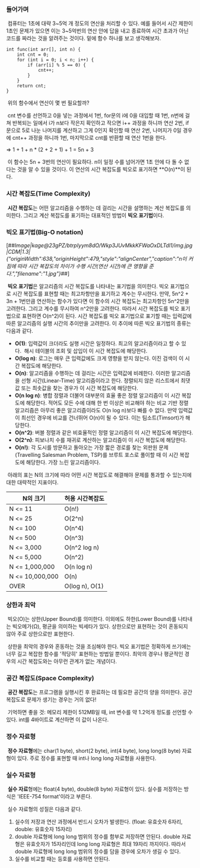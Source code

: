 ### **들어가며**

 컴퓨터는 1초에 대략 3~5억 개 정도의 연산을 처리할 수 있다. 예를 들어서 시간 제한이 1초인 문제가 있으면 이는 3~5억번의 연산 안에 답을 내고 종료하여 시간 초과가 아닌 코드를 짜라는 것을 알려주는 것이다. 밑에 함수 하나를 보고 생각해보자.

```
int func(int arr[], int n) {
	int cnt = 0;
    for (int i = 0; i < n; i++) {
    	if (arr[i] % 5 == 0) {
        	cnt++;
		}
	}
    return cnt;
}
```

 위의 함수에서 연산이 몇 번 필요할까?

 cnt 변수를 선언하고 0을 넣는 과정에서 1번, for문의 i에 0을 대입할 때 1번, n번에 걸쳐 반복되는 일에서 i가 n보다 작은지 확인하고 작으면 i++ 과정을 하니까 연산 2번, if문으로 5로 나눈 나머지를 계산하고 그게 0인지 확인할 때 연산 2번, 나머지가 0일 경우에 cnt++ 과정을 하니까 1번, 마지막으로 cnt를 반환할 때 연산 1번을 한다.

\=> 1 + 1 + n \* (2 + 2 + 1) + 1 = 5n + 3

 이 함수는 5n + 3번의 연산이 필요하다. n이 일정 수를 넘어가면 1초 안에 다 돌 수 없다는 것을 알 수 있을 것이다. 이 연산의 시간 복잡도를 빅오로 표기하면 **O(n)**이 된다.

### **시간 복잡도(Time Complexity)**

 **시간 복잡도**는 어떤 알고리즘을 수행하는 데 걸리는 시간을 설명하는 계산 복잡도를 의미한다. 그리고 계산 복잡도를 표기하는 대표적인 방법이 **빅오 표기법**이다.

### **빅오 표기법(Big-O notation)**

[##_Image|kage@23gPZ/btrpIyym8dO/Wkp3JUvMkkKFWaOxDLTdl1/img.jpg|CDM|1.3|{"originWidth":638,"originHeight":479,"style":"alignCenter","caption":"n이 커짐에 따라 시간 복잡도의 차이가 수행 시간(연산 시간)에 큰 영향을 준다.","filename":"1.jpg"}_##]

 **빅오 표기법**은 알고리즘의 시간 복잡도를 나타내는 표기법을 의미한다. 빅오 표기법으로 시간 복잡도를 표현할 때는 최고차항만을 표기하고 계수는 무시한다. 만약, 5n^2 + 3n + 1번만큼 연산하는 함수가 있다면 이 함수의 시간 복잡도는 최고차항인 5n^2만을 고려한다. 그리고 계수를 무시하여 n^2만을 고려한다. 따라서 시간 복잡도를 빅오 표기법으로 표현하면 O(n^2)이 된다. 시간 복잡도를 빅오 표기법으로 표기할 때는 입력값에 따른 알고리즘의 실행 시간의 추이만을 고려한다. 이 추이에 따른 빅오 표기법의 종류는 다음과 같다.

-   **O(1)**: 입력값이 크더라도 실행 시간은 일정하다. 최고의 알고리즘이라고 할 수 있다.  해시 테이블의 조회 및 삽입이 이 시간 복잡도에 해당한다.
-   **O(log n)**: 로그는 매우 큰 입력값에도 크게 영향을 받지 않는다. 이진 검색이 이 시간 복잡도에 해당한다.
-   **O(n)**: 알고리즘을 수행하는 데 걸리는 시간은 입력값에 비례한다. 이러한 알고리즘을 선형 시간(Linear-Time) 알고리즘이라고 한다. 정렬되지 않은 리스트에서 최댓값 또는 최솟값을 찾는 경우가 이 시간 복잡도에 해당한다.
-   **O(n log n)**: 병합 정렬과 더불어 대부분의 효율 좋은 정렬 알고리즘이 이 시간 복잡도에 해당한다. 적어도 모든 수에 대해 한 번 이상은 비교해야 하는 비교 기반 정렬 알고리즘은 아무리 좋은 알고리즘이라도 O(n log n)보다 빠를 수 없다. 만약 입력값이 최선인 경우에 비교를 건너뛰어 O(n)이 될 수 있다. 이는 팀소트(Timsort)가 해당한다.
-   **O(n^2)**: 버블 정렬과 같은 비효율적인 정렬 알고리즘이 이 시간 복잡도에 해당한다.
-   **O(2^n)**: 피보나치 수를 재귀로 계산하는 알고리즘이 이 시간 복잡도에 해당한다. 
-   **O(n!)**: 각 도시를 방문하고 돌아오는 가장 짧은 경로를 찾는 외판원 문제(Travelling Salesman Problem, TSP)를 브루트 포스로 풀이할 때 이 시간 복잡도에 해당한다. 가장 느린 알고리즘이다.

 아래의 표는 N의 크기에 따라 어떤 시간 복잡도로 해결해야 문제를 통과할 수 있는지에 대한 대략적인 지표이다.

| **N의 크기** | **허용 시간복잡도** |
| --- | --- |
| N <= 11 | O(n!) |
| N <= 25 | O(2^n) |
| N <= 100 | O(n^4) |
| N <= 500 | O(n^3) |
| N <= 3,000 | O(n^2 log n) |
| N <= 5,000 | O(n^2) |
| N <= 1,000,000 | O(n log n) |
| N <= 10,000,000 | O(n) |
| OVER | O(log n), O(1) |

### **상한과 최악**

 빅오(O)는 상한(Upper Bound)를 의미한다. 이외에도 하한(Lower Bound)를 나타내는 빅오메가(Ω), 평균을 의미하는 빅세타가 있다. 상한으로만 표현하는 것이 혼동되지 않아 주로 상한으로만 표현한다.

 상한을 최악의 경우와 혼동하는 것을 조심해야 한다. 빅오 표기법은 정확하게 쓰기에는 너무 길고 복잡한 함수를 '적당히' 표현하는 방법일 뿐이다. 최악의 경우나 평균적인 경우의 시간 복잡도와는 아무런 관계가 없는 개념이다.

### **공간 복잡도(Space Complexity)**

 **공간 복잡도**는 프로그램을 실행시킨 후 완료하는 데 필요한 공간의 양을 의미한다. 공간 복잡도로 문제가 생기는 경우는 거의 없다!

 기억하면 좋을 것: 메모리 제한이 512MB일 때, int 변수를 약 1.2억개 정도를 선언할 수 있다. int를 4바이트로 계산하면 이 값이 나온다.

### **정수 자료형**

 **정수 자료형**에는 char(1 byte), short(2 byte), int(4 byte), long long(8 byte) 자료형이 있다. 주로 정수를 표현할 때 int나 long long 자료형을 사용한다.

### **실수 자료형**

 **실수 자료**형에는 float(4 byte), double(8 byte) 자료형이 있다. 실수를 저장하는 방식은 'IEEE-754 format'이라고 부른다.

 실수 자료형의 성질은 다음과 같다.

1.  실수의 저장과 연산 과정에서 반드시 오차가 발생한다. (float: 유효숫자 6자리, double: 유효숫자 15자리)
2.  double 자료형에 long long 범위의 정수를 함부로 저장하면 안된다. double 자료형은 유효숫자가 15자리인데 long long 자료형은 최대 19자리 까지이다. 따라서 double 자료형에 long long 범위의 정수를 담을 경우에 오차가 생길 수 있다.
3.  실수를 비교할 때는 등호를 사용하면 안된다.